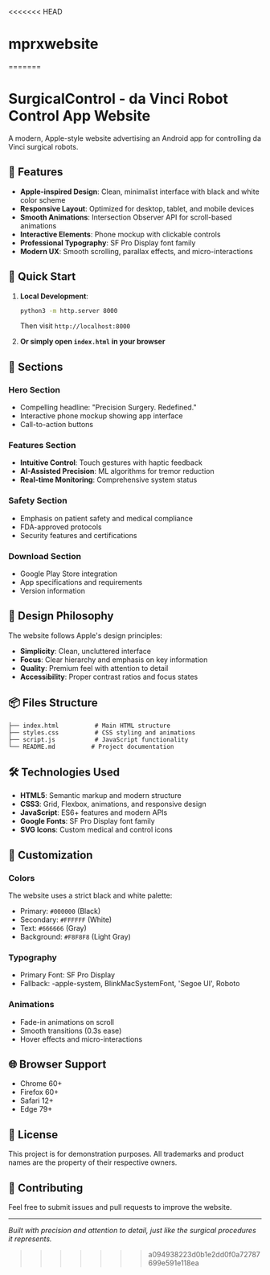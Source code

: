 <<<<<<< HEAD
# mprxwebsite
=======
# SurgicalControl - da Vinci Robot Control App Website

A modern, Apple-style website advertising an Android app for controlling da Vinci surgical robots.

## 🎯 Features

- **Apple-inspired Design**: Clean, minimalist interface with black and white color scheme
- **Responsive Layout**: Optimized for desktop, tablet, and mobile devices
- **Smooth Animations**: Intersection Observer API for scroll-based animations
- **Interactive Elements**: Phone mockup with clickable controls
- **Professional Typography**: SF Pro Display font family
- **Modern UX**: Smooth scrolling, parallax effects, and micro-interactions

## 🚀 Quick Start

1. **Local Development**:
   ```bash
   python3 -m http.server 8000
   ```
   Then visit `http://localhost:8000`

2. **Or simply open `index.html` in your browser**

## 📱 Sections

### Hero Section
- Compelling headline: "Precision Surgery. Redefined."
- Interactive phone mockup showing app interface
- Call-to-action buttons

### Features Section
- **Intuitive Control**: Touch gestures with haptic feedback
- **AI-Assisted Precision**: ML algorithms for tremor reduction
- **Real-time Monitoring**: Comprehensive system status

### Safety Section
- Emphasis on patient safety and medical compliance
- FDA-approved protocols
- Security features and certifications

### Download Section
- Google Play Store integration
- App specifications and requirements
- Version information

## 🎨 Design Philosophy

The website follows Apple's design principles:
- **Simplicity**: Clean, uncluttered interface
- **Focus**: Clear hierarchy and emphasis on key information
- **Quality**: Premium feel with attention to detail
- **Accessibility**: Proper contrast ratios and focus states

## 📦 Files Structure

```
├── index.html          # Main HTML structure
├── styles.css          # CSS styling and animations
├── script.js           # JavaScript functionality
└── README.md          # Project documentation
```

## 🛠️ Technologies Used

- **HTML5**: Semantic markup and modern structure
- **CSS3**: Grid, Flexbox, animations, and responsive design
- **JavaScript**: ES6+ features and modern APIs
- **Google Fonts**: SF Pro Display font family
- **SVG Icons**: Custom medical and control icons

## 🔧 Customization

### Colors
The website uses a strict black and white palette:
- Primary: `#000000` (Black)
- Secondary: `#FFFFFF` (White)
- Text: `#666666` (Gray)
- Background: `#F8F8F8` (Light Gray)

### Typography
- Primary Font: SF Pro Display
- Fallback: -apple-system, BlinkMacSystemFont, 'Segoe UI', Roboto

### Animations
- Fade-in animations on scroll
- Smooth transitions (0.3s ease)
- Hover effects and micro-interactions

## 🌐 Browser Support

- Chrome 60+
- Firefox 60+
- Safari 12+
- Edge 79+

## 📄 License

This project is for demonstration purposes. All trademarks and product names are the property of their respective owners.

## 🤝 Contributing

Feel free to submit issues and pull requests to improve the website.

---

*Built with precision and attention to detail, just like the surgical procedures it represents.*
>>>>>>> a094938223d0b1e2dd0f0a72787699e591e118ea
